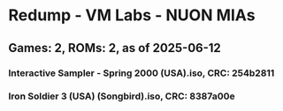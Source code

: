 # Redump - VM Labs - NUON MIAs
## Games: 2, ROMs: 2, as of 2025-06-12

### Interactive Sampler - Spring 2000 (USA).iso, CRC: 254b2811
### Iron Soldier 3 (USA) (Songbird).iso, CRC: 8387a00e
